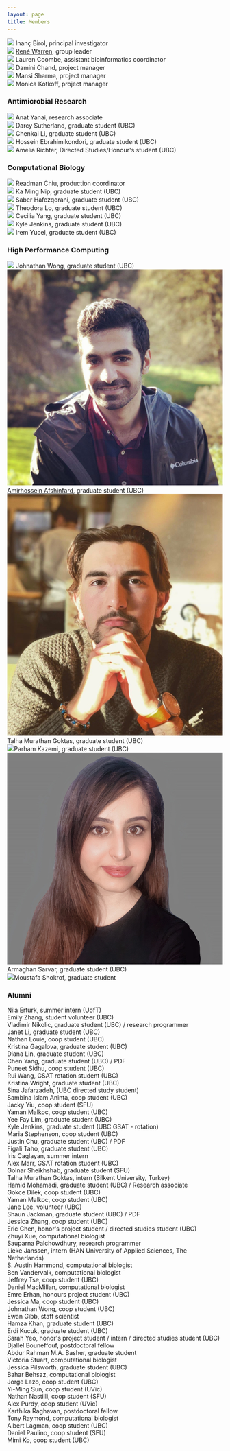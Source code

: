 ```yaml
---
layout: page
title: Members
---
```


<img class="avatar" src="assets/avatars/ibirol.jpeg"> Inanç Birol, principal investigator  <br>
<img class="avatar" src="assets/avatars/rwarren.png"> [René Warren](https://warrenlr.github.io/), group leader  <br>
<img class="avatar" src="assets/avatars/lcoombe.jpg"> Lauren Coombe, assistant bioinformatics coordinator  <br>
<img class="avatar" src="assets/avatars/noavatar.jpg"> Damini Chand, project manager<br>
<img class="avatar" src="assets/avatars/noavatar.jpg"> Mansi Sharma, project manager<br>
<img class="avatar" src="assets/avatars/noavatar.jpg"> Monica Kotkoff, project manager<br>

### Antimicrobial Research
<img class="avatar" src="assets/avatars/noavatar.jpg"> Anat Yanai, research associate <br>
<img class="avatar" src="assets/avatars/dsutherland.jpg"> Darcy Sutherland, graduate student (UBC)<br>
<img class="avatar" src="assets/avatars/cli.jpg"> Chenkai Li, graduate student (UBC)<br>
<img class="avatar" src="assets/avatars/noavatar.jpg"> Hossein Ebrahimikondori, graduate student (UBC)<br>
<img class="avatar" src="assets/avatars/noavatar.jpg"> Amelia Richter, Directed Studies/Honour's student (UBC)<br>

### Computational Biology
<img class="avatar" src="assets/avatars/rchiu.jpg"> Readman Chiu, production coordinator <br>
<img class="avatar" src="assets/avatars/kmnip.png"> Ka Ming Nip, graduate student (UBC)  <br>
<img class="avatar" src="assets/avatars/shafezqorani.png"> Saber Hafezqorani, graduate student (UBC)<br>
<img class="avatar" src="assets/avatars/noavatar.jpg"> Theodora Lo, graduate student (UBC)<br>
<img class="avatar" src="assets/avatars/noavatar.jpg"> Cecilia Yang, graduate student (UBC)<br>
<img class="avatar" src="assets/avatars/noavatar.jpg"> Kyle Jenkins, graduate student (UBC)<br>
<img class="avatar" src="assets/avatars/noavatar.jpg"> Irem Yucel, graduate student (UBC)<br>

### High Performance Computing
<img class="avatar" src="assets/avatars/noavatar.jpg"> Johnathan Wong, graduate student (UBC)<br>
<img class="avatar" src="assets/avatars/aafshinfard.jpg"> [Amirhossein Afshinfard](member/aafshinfard), graduate student (UBC)<br>
<img class="avatar" src="assets/avatars/talhaGoktas.JPG"> Talha Murathan Goktas, graduate student (UBC)<br>
<img class="avatar" src="assets/avatars/noavatar.jpg">Parham Kazemi, graduate student (UBC)<br>
<img class="avatar" src="assets/avatars/asarvar.jpg">Armaghan Sarvar, graduate student (UBC)<br>
<img class="avatar" src="assets/avatars/noavatar.jpg">Moustafa Shokrof, graduate student<br>

### Alumni
Nila Erturk, summer intern (UofT)<br>
Emily Zhang, student volunteer (UBC)<br>
Vladimir Nikolic, graduate student (UBC) / research programmer<br>
Janet Li, graduate student (UBC)<br>
Nathan Louie, coop student (UBC) <br>
Kristina Gagalova, graduate student (UBC) <br>
Diana Lin, graduate student (UBC) <br>
Chen Yang, graduate student (UBC) / PDF <br>
Puneet Sidhu, coop student (UBC)<br>
Rui Wang, GSAT rotation student (UBC)<br>
Kristina Wright, graduate student (UBC)<br>
Sina Jafarzadeh, (UBC directed study student)<br>
Sambina Islam Aninta, coop student (UBC)<br>
Jacky Yiu, coop student (SFU)<br>
Yaman Malkoc, coop student (UBC)<br>
Yee Fay Lim, graduate student (UBC)<br>
Kyle Jenkins, graduate student (UBC GSAT - rotation)<br>
Maria Stephenson, coop student (UBC) <br>
Justin Chu, graduate student (UBC) / PDF <br>
Figali Taho, graduate student (UBC) <br>
Iris Caglayan, summer intern <br>
Alex Marr, GSAT rotation student (UBC) <br>
Golnar Sheikhshab, graduate student (SFU) <br>
Talha Murathan Goktas, intern (Bilkent University, Turkey)<br>
Hamid Mohamadi, graduate student (UBC) / Research associate<br>
Gokce Dilek, coop student (UBC)<br>
Yaman Malkoc, coop student (UBC)<br>
Jane Lee, volunteer (UBC)<br>
Shaun Jackman, graduate student (UBC) / PDF <br>
Jessica Zhang, coop student (UBC)<br>
Eric Chen, honor's project student / directed studies student (UBC)<br>
Zhuyi Xue, computational biologist<br>
Sauparna Palchowdhury, research programmer<br>
Lieke Janssen, intern (HAN University of Applied Sciences, The Netherlands)<br>
S. Austin Hammond, computational biologist<br>
Ben Vandervalk, computational biologist<br>
Jeffrey Tse, coop student (UBC)<br>
Daniel MacMillan, computational biologist<br>
Emre Erhan, honours project student (UBC)<br>
Jessica Ma, coop student (UBC)<br>
Johnathan Wong, coop student (UBC)<br>
Ewan Gibb, staff scientist  <br>
Hamza Khan, graduate student (UBC)  <br>
Erdi Kucuk, graduate student (UBC)  <br>
Sarah Yeo, honor's project student / intern / directed studies student (UBC)  <br>
Djallel Bouneffouf, postdoctoral fellow  <br>
Abdur Rahman M.A. Basher, graduate student<br>
Victoria Stuart, computational biologist<br>
Jessica Pilsworth, graduate student (UBC)  <br>
Bahar Behsaz, computational biologist  <br>
Jorge Lazo, coop student (UBC)<br>
Yi-Ming Sun, coop student (UVic)  <br>
Nathan Nastilli, coop student (SFU)  <br>
Alex Purdy, coop student (UVic)  <br>
Karthika Raghavan, postdoctoral fellow  <br>
Tony Raymond, computational biologist  <br>
Albert Lagman, coop student (UBC)  <br>
Daniel Paulino, coop student (SFU)  <br>
Mimi Ko, coop student (UBC)  <br>
